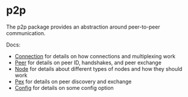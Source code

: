 # p2p

The p2p package provides an abstraction around peer-to-peer communication.

Docs:

- [Connection](https://docs.supermint.com/master/spec/p2p/connection.html) for details on how connections and multiplexing work
- [Peer](https://docs.supermint.com/master/spec/p2p/node.html) for details on peer ID, handshakes, and peer exchange
- [Node](https://docs.supermint.com/master/spec/p2p/node.html) for details about different types of nodes and how they should work
- [Pex](https://docs.supermint.com/master/spec/reactors/pex/pex.html) for details on peer discovery and exchange
- [Config](https://docs.supermint.com/master/spec/p2p/config.html) for details on some config option

